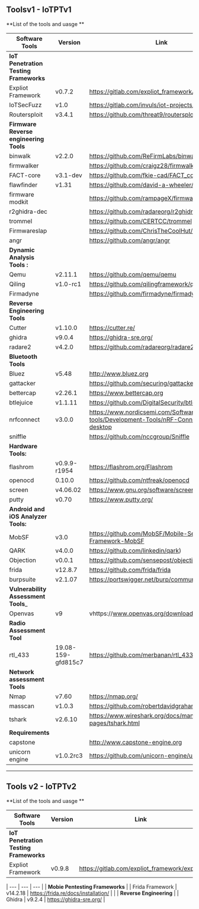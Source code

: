 ## Toolsv1 - IoTPTv1

**List of the tools and uasge 
**

| Software Tools | Version | Link |
| --- | --- | --- |
|  __IoT Penetration Testing Frameworks__  |
|  Expliot Framework | v0.7.2 | https://gitlab.com/expliot_framework/expliot |
|  IoTSecFuzz | v1.0 | https://gitlab.com/invuls/iot-projects/iotsecfuzz | 
|  Routersploit | v3.4.1 | https://github.com/threat9/routersploit |
| __Firmware Reverse engineering Tools__      |
| binwalk | v2.2.0 | https://github.com/ReFirmLabs/binwalk  |
| firmwalker | | https://github.com/craigz28/firmwalker                         |
| FACT-core | v3.1-dev | https://github.com/fkie-cad/FACT_core                          |
| flawfinder | v1.31 | https://github.com/david-a-wheeler/flawfinder |
| firmware modkit | | https://github.com/rampageX/firmware-mod-kit |
| r2ghidra-dec | | https://github.com/radareorg/r2ghidra-dec |
| trommel | | https://github.com/CERTCC/trommel |
| Firmwareslap | | https://github.com/ChrisTheCoolHut/Firmware_Slap |
| angr | | https://github.com/angr/angr |
| __Dynamic Analysis Tools :__	|
| Qemu | v2.11.1 | https://github.com/qemu/qemu |	
| Qiling | v1.0-rc1 | https://github.com/qilingframework/qiling |
| Firmadyne | | https://github.com/firmadyne/firmadyne        		|
|__Reverse Engineering Tools__
| Cutter | v1.10.0 | https://cutter.re/ |
| ghidra | v9.0.4 | https://ghidra-sre.org/ |
| radare2 | v4.2.0 |https://github.com/radareorg/radare2 
| __Bluetooth Tools__ |  
| Bluez | v5.48 | http://www.bluez.org |
| gattacker |  | https://github.com/securing/gattacker |
| bettercap | v2.26.1 |https://www.bettercap.org |
| btlejuice | v1.1.11 | https://github.com/DigitalSecurity/btlejuice |
| nrfconnect | v3.0.0 | https://www.nordicsemi.com/Software-and-tools/Development-Tools/nRF-Connect-for-desktop |
| sniffle |  | https://github.com/nccgroup/Sniffle |
|__Hardware Tools:__	    |
| flashrom | v0.9.9-r1954 | https://flashrom.org/Flashrom |
| openocd|  0.10.0 | https://github.com/ntfreak/openocd   |	
| screen | v4.06.02 | https://www.gnu.org/software/screen/ |
| putty | v0.70 | https://www.putty.org/ |
|__Android and iOS Analyzer Tools:__ |
| MobSF | v3.0 | https://github.com/MobSF/Mobile-Security-Framework-MobSF           |
| QARK | v4.0.0 |https://github.com/linkedin/qark)            | 
| Objection | v0.0.1 | https://github.com/sensepost/objection       |
| frida | v12.8.7 | https://github.com/frida/frida | 
| burpsuite | v2.1.07 | https://portswigger.net/burp/communitydownload |
|__Vulnerability Assessment Tools___|
| Openvas | v9 |vhttps://www.openvas.org/download.html    |
|__Radio Assessment Tool__|
| rtl_433 | 19.08-159-gfd815c7 | https://github.com/merbanan/rtl_433 |
|__Network assessment Tools__ |
| Nmap | v7.60 | https://nmap.org/ |
| masscan | v1.0.3 | https://github.com/robertdavidgraham/masscan |
| tshark | v2.6.10 | https://www.wireshark.org/docs/man-pages/tshark.html |
|__Requirements__|
| capstone |  | http://www.capstone-engine.org |
| unicorn engine | v1.0.2rc3 | https://github.com/unicorn-engine/unicorn |


------------------------------------------------------------------------------------------------------------------------------------------------

## Tools v2 - IoTPTv2
**List of the tools and uasge 
**

| Software Tools | Version | Link |
| --- | --- | --- |
|  __IoT Penetration Testing Frameworks__  |
|  Expliot Framework | v0.9.8 | https://gitlab.com/expliot_framework/expliot |

| --- | --- | --- |
| __Mobie Pentesting Frameworks__ |
| Frida Framework | v14.2.18 | https://frida.re/docs/installation/ |
| 
| __Reverse Engineering__ |
| Ghidra | v9.2.4 | https://ghidra-sre.org/ |
